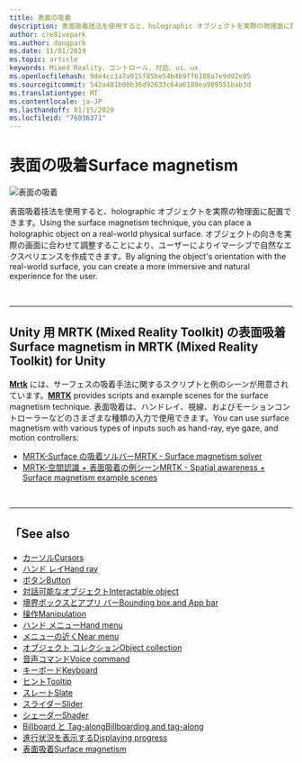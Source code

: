 ```yaml
---
title: 表面の吸着
description: 表面吸着技法を使用すると、holographic オブジェクトを実際の物理面に配置できます。
author: cre8ivepark
ms.author: dongpark
ms.date: 11/01/2019
ms.topic: article
keywords: Mixed Reality、コントロール、対話、ui、ux
ms.openlocfilehash: 9de4cc1a7a015f85be54b4b9ff6188a7e9d02e85
ms.sourcegitcommit: 542a481b00b36d92633c64a6189ea989551bab3d
ms.translationtype: MT
ms.contentlocale: ja-JP
ms.lasthandoff: 01/15/2020
ms.locfileid: "76036371"
---
```

# <a name="surface-magnetism"></a><span data-ttu-id="299fe-104">表面の吸着</span><span class="sxs-lookup"><span data-stu-id="299fe-104">Surface magnetism</span></span>

![表面の吸着](images/UX/MRTK_SurfaceMagnetism.gif)

<span data-ttu-id="299fe-106">表面吸着技法を使用すると、holographic オブジェクトを実際の物理面に配置できます。</span><span class="sxs-lookup"><span data-stu-id="299fe-106">Using the surface magnetism technique, you can place a holographic object on a real-world physical surface.</span></span> <span data-ttu-id="299fe-107">オブジェクトの向きを実際の画面に合わせて調整することにより、ユーザーによりイマーシブで自然なエクスペリエンスを作成できます。</span><span class="sxs-lookup"><span data-stu-id="299fe-107">By aligning the object's orientation with the real-world surface, you can create a more immersive and natural experience for the user.</span></span>

<br>

---

## <a name="surface-magnetism-in-mrtk-mixed-reality-toolkit-for-unity"></a><span data-ttu-id="299fe-108">Unity 用 MRTK (Mixed Reality Toolkit) の表面吸着</span><span class="sxs-lookup"><span data-stu-id="299fe-108">Surface magnetism in MRTK (Mixed Reality Toolkit) for Unity</span></span>
<span data-ttu-id="299fe-109">**[Mrtk](https://github.com/Microsoft/MixedRealityToolkit-Unity)** には、サーフェスの吸着手法に関するスクリプトと例のシーンが用意されています。</span><span class="sxs-lookup"><span data-stu-id="299fe-109">**[MRTK](https://github.com/Microsoft/MixedRealityToolkit-Unity)** provides scripts and example scenes for the surface magnetism technique.</span></span> <span data-ttu-id="299fe-110">表面吸着は、ハンドレイ、視線、およびモーションコントローラーなどのさまざまな種類の入力で使用できます。</span><span class="sxs-lookup"><span data-stu-id="299fe-110">You can use surface magnetism with various types of inputs such as hand-ray, eye gaze, and motion controllers.</span></span>

* [<span data-ttu-id="299fe-111">MRTK-Surface の吸着ソルバー</span><span class="sxs-lookup"><span data-stu-id="299fe-111">MRTK - Surface magnetism solver</span></span>](https://microsoft.github.io/MixedRealityToolkit-Unity/Documentation/README_Solver.html#surfacemagnetism)
* [<span data-ttu-id="299fe-112">MRTK-空間認識 + 表面吸着の例シーン</span><span class="sxs-lookup"><span data-stu-id="299fe-112">MRTK - Spatial awareness + Surface magnetism example scenes</span></span>](https://github.com/microsoft/MixedRealityToolkit-Unity/blob/mrtk_development/Assets/MixedRealityToolkit.Examples/Demos/Solvers/Scenes/SurfaceMagnetismSpatialAwarenessExample.unity)


<br>

---

## <a name="see-also"></a><span data-ttu-id="299fe-113">「</span><span class="sxs-lookup"><span data-stu-id="299fe-113">See also</span></span>

* [<span data-ttu-id="299fe-114">カーソル</span><span class="sxs-lookup"><span data-stu-id="299fe-114">Cursors</span></span>](cursors.md)
* [<span data-ttu-id="299fe-115">ハンド レイ</span><span class="sxs-lookup"><span data-stu-id="299fe-115">Hand ray</span></span>](point-and-commit.md)
* [<span data-ttu-id="299fe-116">ボタン</span><span class="sxs-lookup"><span data-stu-id="299fe-116">Button</span></span>](button.md)
* [<span data-ttu-id="299fe-117">対話可能なオブジェクト</span><span class="sxs-lookup"><span data-stu-id="299fe-117">Interactable object</span></span>](interactable-object.md)
* [<span data-ttu-id="299fe-118">境界ボックスとアプリ バー</span><span class="sxs-lookup"><span data-stu-id="299fe-118">Bounding box and App bar</span></span>](app-bar-and-bounding-box.md)
* [<span data-ttu-id="299fe-119">操作</span><span class="sxs-lookup"><span data-stu-id="299fe-119">Manipulation</span></span>](direct-manipulation.md)
* [<span data-ttu-id="299fe-120">ハンド メニュー</span><span class="sxs-lookup"><span data-stu-id="299fe-120">Hand menu</span></span>](hand-menu.md)
* [<span data-ttu-id="299fe-121">メニューの近く</span><span class="sxs-lookup"><span data-stu-id="299fe-121">Near menu</span></span>](near-menu.md)
* [<span data-ttu-id="299fe-122">オブジェクト コレクション</span><span class="sxs-lookup"><span data-stu-id="299fe-122">Object collection</span></span>](object-collection.md)
* [<span data-ttu-id="299fe-123">音声コマンド</span><span class="sxs-lookup"><span data-stu-id="299fe-123">Voice command</span></span>](voice-input.md)
* [<span data-ttu-id="299fe-124">キーボード</span><span class="sxs-lookup"><span data-stu-id="299fe-124">Keyboard</span></span>](keyboard.md)
* [<span data-ttu-id="299fe-125">ヒント</span><span class="sxs-lookup"><span data-stu-id="299fe-125">Tooltip</span></span>](tooltip.md)
* [<span data-ttu-id="299fe-126">スレート</span><span class="sxs-lookup"><span data-stu-id="299fe-126">Slate</span></span>](slate.md)
* [<span data-ttu-id="299fe-127">スライダー</span><span class="sxs-lookup"><span data-stu-id="299fe-127">Slider</span></span>](slider.md)
* [<span data-ttu-id="299fe-128">シェーダー</span><span class="sxs-lookup"><span data-stu-id="299fe-128">Shader</span></span>](shader.md)
* [<span data-ttu-id="299fe-129">Billboard と Tag-along</span><span class="sxs-lookup"><span data-stu-id="299fe-129">Billboarding and tag-along</span></span>](billboarding-and-tag-along.md)
* [<span data-ttu-id="299fe-130">進行状況を表示する</span><span class="sxs-lookup"><span data-stu-id="299fe-130">Displaying progress</span></span>](progress.md)
* [<span data-ttu-id="299fe-131">表面吸着</span><span class="sxs-lookup"><span data-stu-id="299fe-131">Surface magnetism</span></span>](surface-magnetism.md)
